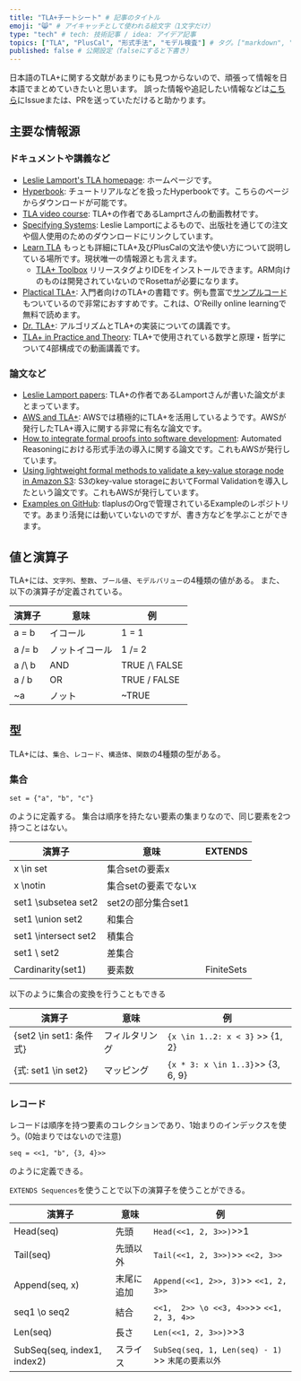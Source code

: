 ```yaml
---
title: "TLA+チートシート" # 記事のタイトル
emoji: "😸" # アイキャッチとして使われる絵文字（1文字だけ）
type: "tech" # tech: 技術記事 / idea: アイデア記事
topics: ["TLA", "PlusCal", "形式手法", "モデル検査"] # タグ。["markdown", "rust", "aws"]のように指定する
published: false # 公開設定（falseにすると下書き）
---
```


日本語のTLA+に関する文献があまりにも見つからないので、頑張って情報を日本語でまとめていきたいと思います。
誤った情報や追記したい情報などは[こちら](https://github.com/riita10069/tlaplus-cheatsheet/blob/main/articles/bc689cae1c7bc0.md)にIssueまたは、PRを送っていただけると助かります。

## 主要な情報源

### ドキュメントや講義など
* [Leslie Lamport's TLA homepage](http://lamport.azurewebsites.net/tla/tla.html): ホームページです。
* [Hyperbook](http://lamport.azurewebsites.net/tla/hyperbook.html): チュートリアルなどを扱ったHyperbookです。こちらのページからダウンロードが可能です。
* [TLA video course](http://lamport.azurewebsites.net/video/videos.html): TLA+の作者であるLamprtさんの動画教材です。
* [Specifying Systems](http://lamport.azurewebsites.net/tla/book.html): Leslie Lamportによるもので、出版社を通じての注文や個人使用のためのダウンロードにリンクしています。
* [Learn TLA](https://learntla.com/introduction/) もっとも詳細にTLA+及びPlusCalの文法や使い方について説明している場所です。現状唯一の情報源とも言えます。
	* [TLA+ Toolbox](https://github.com/tlaplus/tlaplus/) リリースタグよりIDEをインストールできます。ARM向けのものは開発されていないのでRosettaが必要になります。
* [Plactical TLA+](https://www.amazon.co.jp/Practical-TLA-Planning-Driven-Development/dp/1484238281): 入門者向けのTLA+の書籍です。例も豊富で[サンプルコード](https://github.com/Apress/practical-tla-plus)もついているので非常におすすめです。これは、O'Reilly online learningで無料で読めます。
* [Dr. TLA+](https://github.com/tlaplus/DrTLAPlus): アルゴリズムとTLA+の実装についての講義です。
* [TLA+ in Practice and Theory](https://pron.github.io/tlaplus): TLA+で使用されている数学と原理・哲学について4部構成での動画講義です。

### 論文など
* [Leslie Lamport papers](http://lamport.azurewebsites.net/tla/papers.html): TLA+の作者であるLamportさんが書いた論文がまとまっています。
* [AWS and TLA+](http://lamport.azurewebsites.net/tla/amazon.html): AWSでは積極的にTLA+を活用しているようです。AWSが発行したTLA+導入に関する非常に有名な論文です。
* [How to integrate formal proofs into software development](https://www.amazon.science/blog/how-to-integrate-formal-proofs-into-software-development): Automated Reasoningにおける形式手法の導入に関する論文です。これもAWSが発行しています。
* [Using lightweight formal methods to validate a key-value storage node in Amazon S3](https://www.amazon.science/publications/using-lightweight-formal-methods-to-validate-a-key-value-storage-node-in-amazon-s3): S3のkey-value storageにおいてFormal Validationを導入したという論文です。これもAWSが発行しています。
* [Examples on GitHub](https://github.com/tlaplus/Examples): tlaplusのOrgで管理されているExampleのレポジトリです。あまり活発には動いていないのですが、書き方などを学ぶことができます。


## 値と演算子

TLA+には、`文字列`、`整数`、`ブール値`、`モデルバリュー`の4種類の値がある。
また、以下の演算子が定義されている。

| 演算子 | 意味 | 例 |
| --- | --- | --- |
| a = b |イコール | 1 = 1  |
| a /= b | ノットイコール | 1 /= 2  |
| a /\ b | AND | TRUE /\  FALSE |
| a \/ b | OR |  TRUE  \/ FALSE |
| ~a | ノット | ~TRUE |

## 型

TLA+には、`集合`、`レコード`、`構造体`、`関数`の4種類の型がある。

### 集合

```
set = {"a", "b", "c"}
```
のように定義する。
集合は順序を持たない要素の集まりなので、同じ要素を2つ持つことはない。

| 演算子 | 意味 | EXTENDS |
| --- | --- | --- |
| x \in set  |集合setの要素x|   |
| x \notin | 集合setの要素でないx |  |
| set1 \subsetea set2 | set2の部分集合set1 |  |
| set1 \union set2 | 和集合 |  |
| set1 \intersect set2 | 積集合 |  |
| set1 \ set2 | 差集合 |  |
| Cardinarity(set1) | 要素数 | FiniteSets |

以下のように集合の変換を行うこともできる

| 演算子 | 意味 | 例 |
| --- | --- | --- |
| {set2 \in set1: 条件式} |フィルタリング | `{x \in 1..2: x < 3}` >> {1, 2} |
| {式: set1 \in set2} | マッピング |  `{x * 3: x \in 1..3}`>> {3, 6, 9} |

### レコード

レコードは順序を持つ要素のコレクションであり、1始まりのインデックスを使う。(0始まりではないので注意)
```
seq = <<1, "b", {3, 4}>>
```
のように定義できる。

`EXTENDS Sequences`を使うことで以下の演算子を使うことができる。

| 演算子 | 意味 | 例 |
| --- | --- | --- |
| Head(seq)  | 先頭| `Head(<<1, 2, 3>>)`>>1  |
| Tail(seq) | 先頭以外 | `Tail(<<1, 2, 3>>)`>> `<<2, 3>>` |
| Append(seq, x) | 末尾に追加 | `Append(<<1, 2>>, 3)`>> `<<1, 2, 3>>`|
| seq1 \o seq2 | 結合 | `<<1,  2>> \o <<3, 4>>`>> `<<1, 2, 3, 4>>` |
| Len(seq) | 長さ | `Len(<<1, 2, 3>>)`>>3 |
| SubSeq(seq, index1, index2) | スライス | `SubSeq(seq, 1, Len(seq) - 1)` >> `末尾の要素以外` |
